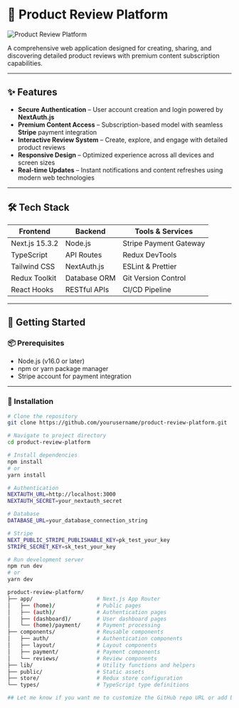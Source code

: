 # 📝 Product Review Platform

![Product Review Platform](./public/preview.png)

A comprehensive web application designed for creating, sharing, and discovering detailed product reviews with premium content subscription capabilities.

---

## ✨ Features

- **Secure Authentication** – User account creation and login powered by **NextAuth.js**
- **Premium Content Access** – Subscription-based model with seamless **Stripe** payment integration
- **Interactive Review System** – Create, explore, and engage with detailed product reviews
- **Responsive Design** – Optimized experience across all devices and screen sizes
- **Real-time Updates** – Instant notifications and content refreshes using modern web technologies

---

## 🛠️ Tech Stack

| Frontend       | Backend       | Tools & Services         |
|----------------|---------------|---------------------------|
| Next.js 15.3.2 | Node.js       | Stripe Payment Gateway    |
| TypeScript     | API Routes    | Redux DevTools            |
| Tailwind CSS   | NextAuth.js   | ESLint & Prettier         |
| Redux Toolkit  | Database ORM  | Git Version Control       |
| React Hooks    | RESTful APIs  | CI/CD Pipeline            |

---

## 🚀 Getting Started

### 📦 Prerequisites

- Node.js (v16.0 or later)
- npm or yarn package manager
- Stripe account for payment integration

---

### 🔧 Installation

```bash
# Clone the repository
git clone https://github.com/yourusername/product-review-platform.git

# Navigate to project directory
cd product-review-platform

# Install dependencies
npm install
# or
yarn install

# Authentication
NEXTAUTH_URL=http://localhost:3000
NEXTAUTH_SECRET=your_nextauth_secret

# Database
DATABASE_URL=your_database_connection_string

# Stripe
NEXT_PUBLIC_STRIPE_PUBLISHABLE_KEY=pk_test_your_key
STRIPE_SECRET_KEY=sk_test_your_key

# Run development server
npm run dev
# or
yarn dev

product-review-platform/
├── app/                    # Next.js App Router
│   ├── (home)/             # Public pages
│   ├── (auth)/             # Authentication pages
│   ├── (dashboard)/        # User dashboard pages
│   └── (home)/payment/     # Payment processing
├── components/             # Reusable components
│   ├── auth/               # Authentication components
│   ├── layout/             # Layout components
│   ├── payment/            # Payment components
│   └── reviews/            # Review components
├── lib/                    # Utility functions and helpers
├── public/                 # Static assets
├── store/                  # Redux store configuration
└── types/                  # TypeScript type definitions

## Let me know if you want me to customize the GitHub repo URL or add badges (build passing, license, etc.) at the top.
